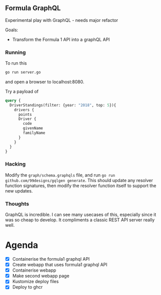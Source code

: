 ## Formula GraphQL

Experimental play with GraphQL - needs major refactor

Goals:
- Transform the Formula 1 API into a graphQL API

### Running

To run this

```sh
go run server.go
```

and open a browser to localhost:8080.

Try a payload of 

```graphql
query {
  DriverStandings(filter: {year: "2018", top: 5}){
    drivers {
      points
      Driver {
        code
        givenName
        familyName
      }
    }
  }
}
```

### Hacking

Modify the `graph/schema.graphqls` file, and run `go run github.com/99designs/gqlgen generate`.
This should update any resolver function signatures, then modify the resolver function itself to support the new updates.

### Thoughts

GraphQL is incredible.
I can see many usecases of this, especially since it was so cheap to develop.
It compliments a classic REST API server really well.

# Agenda

- [x] Containerise the formula1 graphql API
- [x] Create webapp that uses formula1 graphql API
- [x] Containerise webapp
- [x] Make second webapp page
- [x] Kustomize deploy files
- [x] Deploy to ghcr